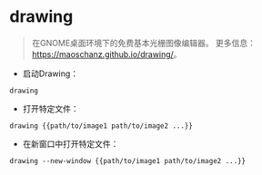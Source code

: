 # drawing

> 在GNOME桌面环境下的免费基本光栅图像编辑器。
> 更多信息：<https://maoschanz.github.io/drawing/>。

- 启动Drawing：

`drawing`

- 打开特定文件：

`drawing {{path/to/image1 path/to/image2 ...}}`

- 在新窗口中打开特定文件：

`drawing --new-window {{path/to/image1 path/to/image2 ...}}`